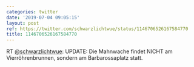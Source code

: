 ```yaml
---
categories: twitter
date: '2019-07-04 09:05:15'
layout: post
ref: https://twitter.com/schwarzlichtwue/status/1146706526167584770
title: 1146706526167584770
---
```

RT [@schwarzlichtwue](https://twitter.com/schwarzlichtwue): UPDATE: Die Mahnwache findet NICHT am Vierröhrenbrunnen, sondern am Barbarossaplatz statt.